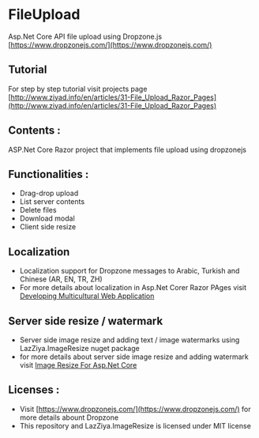 # FileUpload
Asp.Net Core API file upload using Dropzone.js [https://www.dropzonejs.com/](https://www.dropzonejs.com/)

## Tutorial
For step by step tutorial visit projects page 
[http://www.ziyad.info/en/articles/31-File_Upload_Razor_Pages](http://www.ziyad.info/en/articles/31-File_Upload_Razor_Pages)

## Contents :
ASP.Net Core Razor project that implements file upload using dropzonejs

## Functionalities :
- Drag-drop upload
- List server contents
- Delete files
- Download modal
- Client side resize

## Localization 
- Localization support for Dropzone messages to Arabic, Turkish and Chinese (AR, EN, TR, ZH) 
- For more details about localization in Asp.Net Corer Razor PAges visit [Developing Multicultural Web Application](http://www.ziyad.info/en/articles/10-Developing_Multicultural_Web_Application)

## Server side resize / watermark
- Server side image resize and adding text / image watermarks using LazZiya.ImageResize nuget package
- for more details about server side image resize and adding watermark visit [Image Resize For Asp.Net Core](http://ziyad.info/en/articles/29-Image_Resize_for_NetCore)

## Licenses :
- Visit [https://www.dropzonejs.com/](https://www.dropzonejs.com/) for more details abount Dropzone
- This repository and LazZiya.ImageResize is licensed under MIT license
